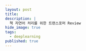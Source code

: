 ```yaml
---
layout: post
title: 
description: |
  책 자연어 처리를 위한 트랜스포머 Review
hide_image: true
tags:
  - deeplearning
published: true
---
```

